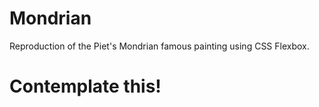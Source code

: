 # Mondrian

Reproduction of the Piet's Mondrian famous painting using CSS Flexbox.

# Contemplate this!

